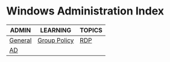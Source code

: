# Windows Administration Index

|ADMIN|LEARNING|TOPICS|
|---|---|---|
|[General](windows/admin/admin-general)|[Group Policy](windows/admin/admin-general#group-policy)|[RDP](windows/admin/admin-general#remote-desktop)|
|[AD](windows/admin/admin-ad)|||
